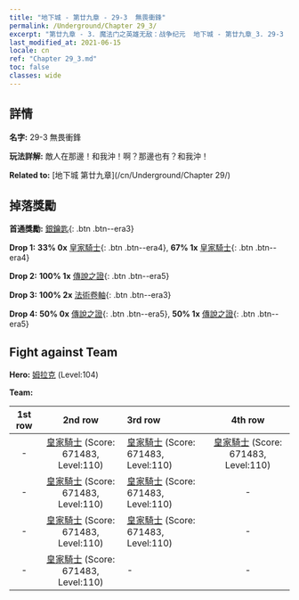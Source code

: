 ```yaml
---
title: "地下城 - 第廿九章 - 29-3  無畏衝鋒"
permalink: /Underground/Chapter 29_3/
excerpt: "第廿九章 - 3. 魔法门之英雄无敌：战争纪元  地下城 - 第廿九章_3. 29-3  無畏衝鋒"
last_modified_at: 2021-06-15
locale: cn
ref: "Chapter 29_3.md"
toc: false
classes: wide
---
```


## 詳情

 **名字:** 29-3  無畏衝鋒

 **玩法詳解:**       敵人在那邊！和我沖！啊？那邊也有？和我沖！

 **Related to:** [地下城 第廿九章](/cn/Underground/Chapter 29/)

## 掉落獎勵

 **首通獎勵:** [銀鑰匙](/cn/Items/con_693/){: .btn .btn--era3}

 **Drop 1:** **33% 0x** [皇家騎士](/cn/Items/unt_195/){: .btn .btn--era4}, **67% 1x** [皇家騎士](/cn/Items/unt_195/){: .btn .btn--era4}

 **Drop 2:** **100% 1x** [傳說之證](/cn/Items/mat_102/){: .btn .btn--era5}

 **Drop 3:** **100% 2x** [法術卷軸](/cn/Items/con_694/){: .btn .btn--era3}

 **Drop 4:** **50% 0x** [傳說之證](/cn/Items/mat_102/){: .btn .btn--era5}, **50% 1x** [傳說之證](/cn/Items/mat_102/){: .btn .btn--era5}


## Fight against Team
 **Hero:** [姆拉克](/cn/heroes/Mullich/) (Level:104)

 **Team:**


  | 1st row | 2nd row | 3rd row | 4th row |
  |:----:|:----:|:----|:----:|
  | - | [皇家騎士](/cn/units/Cavalier/) (Score: 671483, Level:110)  | [皇家騎士](/cn/units/Cavalier/) (Score: 671483, Level:110)  | [皇家騎士](/cn/units/Cavalier/) (Score: 671483, Level:110)  |
  | - | [皇家騎士](/cn/units/Cavalier/) (Score: 671483, Level:110)  | [皇家騎士](/cn/units/Cavalier/) (Score: 671483, Level:110)  | - |
  | - | [皇家騎士](/cn/units/Cavalier/) (Score: 671483, Level:110)  | [皇家騎士](/cn/units/Cavalier/) (Score: 671483, Level:110)  | - |
  | - | [皇家騎士](/cn/units/Cavalier/) (Score: 671483, Level:110)  | - | - |


